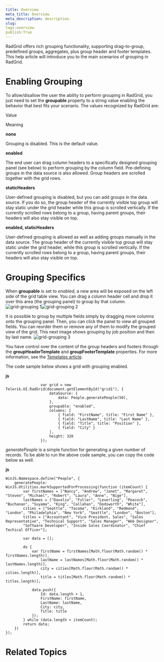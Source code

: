 ```yaml
---
title: Overview
meta_title: Overview
meta_description: description.
slug: 
tags:overview
publish:True
---
```



RadGrid offers rich grouping functionality, supporting drag-to-group, predefined groups, aggregates, plus group header and footer templates. This help article
				will introduce you to the main scenarios of grouping in RadGrid.
			

# Enabling Grouping

To allow/disallow the user the ability to perform grouping in RadGrid, you just need to set the __groupable__ property to a string
					value enabling the behavior that best fits your scenario. The values recognized by RadGrid are:
				

Value

Meaning

__none__

Grouping is disabled. This is the default value.

__enabled__

The end user can drag column headers to a specifically designed grouping panel (see below) to perform grouping by the column field. Pre-defining
								groups in the data source is also allowed. Group headers are scrolled together with the grid rows.
							

__staticHeaders__

User-defined grouping is disabled, but you can add groups in the data source. If you do so, the group header of the currently visible top group
								will stay static under the grid header while this group is scrolled vertically. If the currently scrolled rows belong to a group, having parent groups,
								their headers will also stay visible on top.
							

__enabled, staticHeaders__

User-defined grouping is allowed as well as adding groups manually in the data source. The group header of the currently visible top group
								will stay static under the grid header, while this group is scrolled vertically. If the currently scrolled rows belong to a group, having parent groups,
								their headers will also stay visible on top.
							

# Grouping Specifics

When __groupable__ is set to *enabled*, a new area will be exposed on the left side of the grid table view. You can drag a column header cell and drop it over
					this area (the grouping panel) to group by that column.
				![grid-grouping 1](../Media/Controls\Grid\grid-grouping_1.png)![grid-grouping 2](../Media/Controls\Grid\grid-grouping_2.png)

It is possible to group by multiple fields simply by dragging more columns onto the grouping panel. Then, you can click the panel to view all grouped fields.
					You can reorder them or remove any of them to modify the grouped view of the grid. This next image shows grouping by job position and then by last name.
				![grid-grouping 3](../Media/Controls\Grid\grid-grouping_3.png)

You have control over the content of the group headers and footers through the __groupHeaderTemplate__ and
					__groupFooterTemplate__ properties. For more information, see the [Templates article](e3c17ab8-400d-48d9-ae60-8bfcd5d87030).
				

The code sample below shows a grid with grouping enabled.


 __js__
    


					var grid = new Telerik.UI.RadGrid(document.getElementById("grid1"), {
						dataSource: {
							data: People.generatePeople(50),
						},
						groupable: "enabled",
						columns: [
	                        { field: "FirstName", title: "First Name" },
	                        { field: "LastName", title: "Last Name" },
							{ field: "Title", title: "Position" },
							{ field: "City" }
						],
						height: 320
					});



*generatePeople* is a simple function for generating a given number of records. To be able to run the above code sample, you can copy
					the code below as well.
				


 __js__
    


	WinJS.Namespace.define("People", {
		generatePeople: WinJS.Utilities.markSupportedForProcessing(function (itemCount) {
			var firstNames = ["Nancy", "Andrew", "Janet", "Margaret", "Steven", "Michael", "Robert", "Laura", "Anne", "Nige"],
			lastNames = ["Davolio", "Fuller", "Leverling", "Peacock", "Buchanan", "Suyama", "King", "Callahan", "Dodsworth", "White"],
			cities = ["Seattle", "Tacoma", "Kirkland", "Redmond", "London", "Philadelphia", "New York", "Seattle", "London", "Boston"],
			titles = ["Accountant", "Vice President, Sales", "Sales Representative", "Technical Support", "Sales Manager", "Web Designer",
			"Software Developer", "Inside Sales Coordinator", "Chief Techical Officer"];
			
			var data = [];
	
			do {
				var firstName = firstNames[Math.floor(Math.random() * firstNames.length)],
					lastName = lastNames[Math.floor(Math.random() * lastNames.length)],
					city = cities[Math.floor(Math.random() * cities.length)],
					title = titles[Math.floor(Math.random() * titles.length)];
	
				data.push({
					Id: data.length + 1,
					FirstName: firstName,
					LastName: lastName,
					City: city,
					Title: title
				});
			} while (data.length < itemCount);
			return data;
		})
	});



# Related Topics
